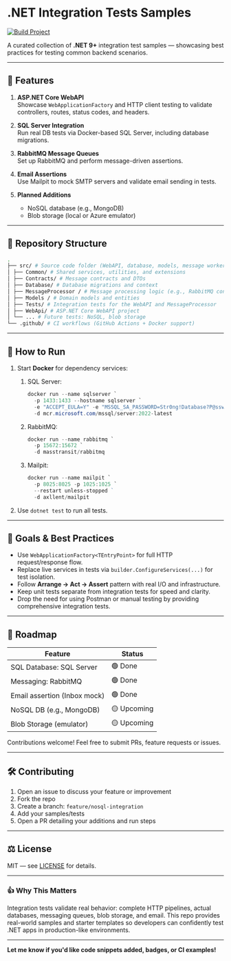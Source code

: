 ﻿# .NET Integration Tests Samples
[![Build Project](https://github.com/thiagolunardi/dotnet-integration-tests/actions/workflows/build.yml/badge.svg)](https://github.com/thiagolunardi/dotnet-integration-tests/actions/workflows/build.yml)

A curated collection of **.NET 9+** integration test samples — showcasing best practices for testing common backend scenarios.

---

## 🚀 Features

1. **ASP.NET Core WebAPI**  
   Showcase `WebApplicationFactory` and HTTP client testing to validate controllers, routes, status codes, and headers.

1. **SQL Server Integration**  
   Run real DB tests via Docker-based SQL Server, including database migrations.

1. **RabbitMQ Message Queues**  
   Set up RabbitMQ and perform message-driven assertions.

1. **Email Assertions**  
   Use Mailpit to mock SMTP servers and validate email sending in tests.

1. **Planned Additions**
    - NoSQL database (e.g., MongoDB)
    - Blob storage (local or Azure emulator)    

---

## 📂 Repository Structure
```bash
.
├── src/ # Source code folder (WebAPI, database, models, message workers...)
│ ├── Common/ # Shared services, utilities, and extensions
│ ├── Contracts/ # Message contracts and DTOs
│ ├── Database/ # Database migrations and context
│ ├── MessageProcessor / # Message processing logic (e.g., RabbitMQ consumers)
│ ├── Models / # Domain models and entities
│ ├── Tests/ # Integration tests for the WebAPI and MessageProcessor
│ ├── WebApi/ # ASP.NET Core WebAPI project
│ └── ... # Future tests: NoSQL, blob storage
└── .github/ # CI workflows (GitHub Actions + Docker support)
```

---

## 🧪 How to Run

1. Start **Docker** for dependency services:
   1. SQL Server: 
      ```powershell
      docker run --name sqlserver `
        -p 1433:1433 --hostname sqlserver `
        -e "ACCEPT_EULA=Y" -e "MSSQL_SA_PASSWORD=Str0ng!Database?P@ssword0" `
        -d mcr.microsoft.com/mssql/server:2022-latest
      ``` 
   1. RabbitMQ:
      ```powershell
      docker run --name rabbitmq `
        -p 15672:15672 `
        -d masstransit/rabbitmq
      ``` 
      
   1. Mailpit:
      ```powershell
      docker run --name mailpit `
        -p 8025:8025 -p 1025:1025 `
        --restart unless-stopped `         
        -d axllent/mailpit
      ```

1. Use `dotnet test` to run all tests.

---

## 🎯 Goals & Best Practices

- Use `WebApplicationFactory<TEntryPoint>` for full HTTP request/response flow.
- Replace live services in tests via `builder.ConfigureServices(...)` for test isolation.
- Follow **Arrange → Act → Assert** pattern with real I/O and infrastructure.
- Keep unit tests separate from integration tests for speed and clarity.
- Drop the need for using Postman or manual testing by providing comprehensive integration tests.

---

## 📅 Roadmap

| Feature                      | Status      |
|------------------------------|-------------|
| SQL Database: SQL Server     | 🟢 Done     |
| Messaging: RabbitMQ          | 🟢 Done     |
| Email assertion (Inbox mock) | 🟢 Done     |
| NoSQL DB (e.g., MongoDB)     | 🟡 Upcoming |
| Blob Storage (emulator)      | 🟡 Upcoming |

Contributions welcome! Feel free to submit PRs, feature requests or issues.

---

## 🛠️ Contributing

1. Open an issue to discuss your feature or improvement
1. Fork the repo 
1. Create a branch: `feature/nosql-integration`
1. Add your samples/tests
1. Open a PR detailing your additions and run steps

---

## ⚖️ License

MIT — see [LICENSE](LICENSE) for details.

---

### 👍 Why This Matters

Integration tests validate real behavior: complete HTTP pipelines, actual databases, messaging queues, blob storage, and email. This repo provides real-world samples and starter templates so developers can confidently test .NET apps in production-like environments.

---

**Let me know if you'd like code snippets added, badges, or CI examples!**
